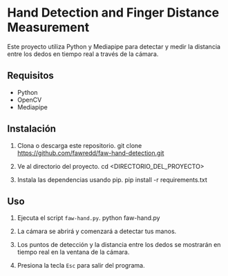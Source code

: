 # Hand Detection and Finger Distance Measurement

Este proyecto utiliza Python y Mediapipe para detectar y medir la distancia entre los dedos en tiempo real a través de la cámara.

## Requisitos

- Python
- OpenCV
- Mediapipe

## Instalación

1. Clona o descarga este repositorio.
git clone https://github.com/fawredd/faw-hand-detection.git

2. Ve al directorio del proyecto.
cd <DIRECTORIO_DEL_PROYECTO>

3. Instala las dependencias usando pip.
pip install -r requirements.txt

## Uso

1. Ejecuta el script `faw-hand.py`.
python faw-hand.py

2. La cámara se abrirá y comenzará a detectar tus manos.

3. Los puntos de detección y la distancia entre los dedos se mostrarán en tiempo real en la ventana de la cámara.

4. Presiona la tecla `Esc` para salir del programa.